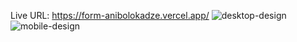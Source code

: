 Live URL: https://form-anibolokadze.vercel.app/
![desktop-design](https://user-images.githubusercontent.com/89190087/212183435-55199bec-d21b-4ffc-88ef-61eb67dddc27.jpg)
![mobile-design](https://user-images.githubusercontent.com/89190087/212183474-37d1f453-501b-463f-95b4-7b96f52d03b2.jpg)
